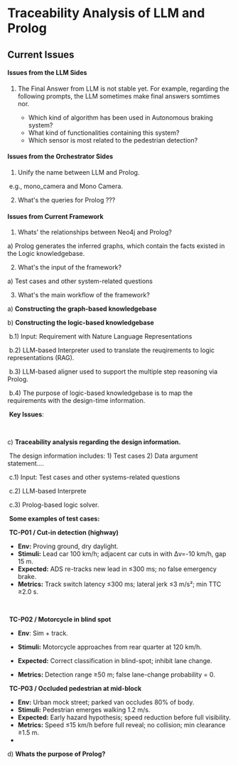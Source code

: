 # Traceability Analysis of LLM and Prolog

## Current Issues

#### Issues from the LLM Sides

1. The Final Answer from LLM is not stable yet. For example, regarding the following prompts, the LLM sometimes make final answers  somtimes nor.

	- Which kind of algorithm has been used in Autonomous braking system?
	- What kind of functionalities containing this system?
	- Which sensor is most related to the pedestrian detection?

#### Issues from the Orchestrator Sides

1. Unify the name between LLM and Prolog.

​	e.g., mono_camera and Mono Camera.

2. What's the queries for Prolog ???

#### Issues from Current Framework

1. Whats' the relationships between Neo4j and Prolog?

a) Prolog generates the inferred graphs, which contain the facts existed in the Logic knowledgebase.

2. What's the input of the framework?

a) Test cases and other system-related questions

3. What's the main workflow of the framework?

a) **Constructing the graph-based knowledgebase**

b) **Constructing the logic-based knowledgebase**

​	b.1) Input: Requirement with Nature Language Representations

​	b.2) LLM-based Interpreter used to translate the reuqirements to logic representations (RAG).

​	b.3) LLM-based aligner used to support the multiple step reasoning via Prolog.

​	b.4) The purpose of logic-based knowledgebase is to map the requirements with the design-time information.

​	**Key Issues**:

​	

 c) **Traceability analysis regarding the design information.**

​	The design information includes: 1) Test cases 2) Data argument statement....

​	c.1) Input: Test cases and other systems-related questions

​	c.2) LLM-based Interprete

​	c.3) Prolog-based logic solver.



​	**Some examples of test cases:**

​		**TC-P01 / Cut-in detection (highway)**

- **Env:** Proving ground, dry daylight.
- **Stimuli:** Lead car 100 km/h; adjacent car cuts in with Δv=-10 km/h, gap 15 m.
- **Expected:** ADS re-tracks new lead in ≤300 ms; no false emergency brake.
- **Metrics:** Track switch latency ≤300 ms; lateral jerk ≤3 m/s²; min TTC ≥2.0 s.

​	

​	**TC-P02 / Motorcycle in blind spot**

- **Env**: Sim + track.

- **Stimuli:** Motorcycle approaches from rear quarter at 120 km/h.

- **Expected:** Correct classification in blind-spot; inhibit lane change.

- **Metrics:** Detection range ≥50 m; false lane-change probability = 0.

  

​	**TC-P03 / Occluded pedestrian at mid-block**

- **Env:** Urban mock street; parked van occludes 80% of body.
- **Stimuli:** Pedestrian emerges walking 1.2 m/s.
- **Expected:** Early hazard hypothesis; speed reduction before full visibility.
- **Metrics:** Speed ≤15 km/h before full reveal; no collision; min clearance ≥1.5 m.
- 

 d) **Whats the purpose of Prolog?**



